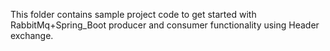 This folder contains sample project code to get started with RabbitMq+Spring_Boot producer and consumer functionality using Header exchange.